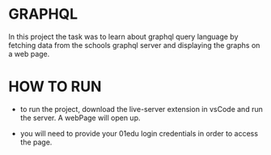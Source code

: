 # GRAPHQL
In this project the task was to learn about graphql query language by fetching data from the schools graphql server and displaying the graphs on a web page.


# HOW TO RUN
- to run the project, download the live-server extension in vsCode and run the server. A webPage will open up.

- you will need to provide your 01edu login credentials in order to access the page.
